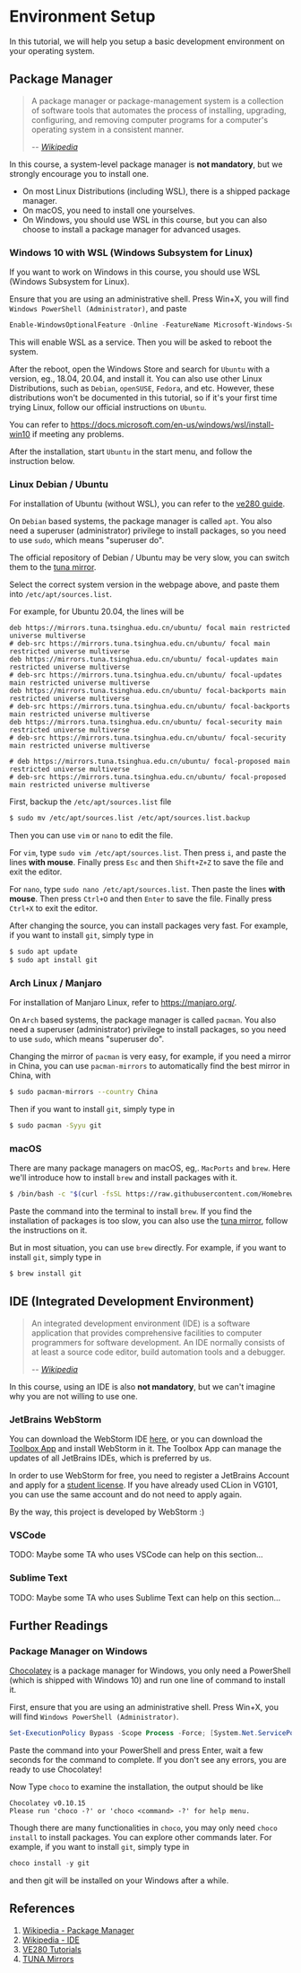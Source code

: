 # Environment Setup

In this tutorial, we will help you setup a basic development environment on your operating system.

## Package Manager

> A package manager or package-management system is a collection of software tools that automates the process of installing, upgrading, configuring, and removing computer programs for a computer's operating system in a consistent manner.
>
> -- <cite>[Wikipedia](https://en.wikipedia.org/wiki/Package_manager)</cite>

In this course, a system-level package manager is **not mandatory**, but we strongly encourage you to install one.
+ On most Linux Distributions (including WSL), there is a shipped package manager.
+ On macOS, you need to install one yourselves.
+ On Windows, you should use WSL in this course, but you can also choose to install a package manager for advanced usages.


### Windows 10 with WSL (Windows Subsystem for Linux)

If you want to work on Windows in this course, you should use WSL (Windows Subsystem for Linux).

Ensure that you are using an administrative shell. Press Win+X, you will find `Windows PowerShell (Administrator)`, and paste

```powershell
Enable-WindowsOptionalFeature -Online -FeatureName Microsoft-Windows-Subsystem-Linux
```

This will enable WSL as a service. Then you will be asked to reboot the system.

After the reboot, open the Windows Store and search for `Ubuntu` with a version, eg., 18.04, 20.04, and install it. You can also use other Linux Distributions, such as `Debian`, `openSUSE`, `Fedora`, and etc. However, these distributions won't be documented in this tutorial, so if it's your first time trying Linux, follow our official instructions on `Ubuntu`.

You can refer to https://docs.microsoft.com/en-us/windows/wsl/install-win10 if meeting any problems.

After the installation, start `Ubuntu` in the start menu, and follow the instruction below.

### Linux Debian / Ubuntu

For installation of Ubuntu (without WSL), you can refer to the [ve280 guide](https://github.com/ve280/tutorials).

On `Debian` based systems, the package manager is called `apt`. You also need a superuser (administrator) privilege to install packages, so you need to use `sudo`, which means "superuser do".

The official repository of Debian / Ubuntu may be very slow, you can switch them to the [tuna mirror](https://mirror.tuna.tsinghua.edu.cn/help/ubuntu/).

Select the correct system version in the webpage above, and paste them into `/etc/apt/sources.list`.

For example, for Ubuntu 20.04, the lines will be

```
deb https://mirrors.tuna.tsinghua.edu.cn/ubuntu/ focal main restricted universe multiverse
# deb-src https://mirrors.tuna.tsinghua.edu.cn/ubuntu/ focal main restricted universe multiverse
deb https://mirrors.tuna.tsinghua.edu.cn/ubuntu/ focal-updates main restricted universe multiverse
# deb-src https://mirrors.tuna.tsinghua.edu.cn/ubuntu/ focal-updates main restricted universe multiverse
deb https://mirrors.tuna.tsinghua.edu.cn/ubuntu/ focal-backports main restricted universe multiverse
# deb-src https://mirrors.tuna.tsinghua.edu.cn/ubuntu/ focal-backports main restricted universe multiverse
deb https://mirrors.tuna.tsinghua.edu.cn/ubuntu/ focal-security main restricted universe multiverse
# deb-src https://mirrors.tuna.tsinghua.edu.cn/ubuntu/ focal-security main restricted universe multiverse

# deb https://mirrors.tuna.tsinghua.edu.cn/ubuntu/ focal-proposed main restricted universe multiverse
# deb-src https://mirrors.tuna.tsinghua.edu.cn/ubuntu/ focal-proposed main restricted universe multiverse
```

First, backup the `/etc/apt/sources.list` file

```bash
$ sudo mv /etc/apt/sources.list /etc/apt/sources.list.backup
```

Then you can use `vim` or `nano` to edit the file.

For `vim`, type `sudo vim /etc/apt/sources.list`. Then press `i`, and paste the lines **with mouse**. Finally press `Esc` and then `Shift+Z+Z` to save the file and exit the editor.

For `nano`, type `sudo nano /etc/apt/sources.list`. Then paste the lines **with mouse**. Then press `Ctrl+O` and then `Enter` to save the file. Finally press `Ctrl+X` to exit the editor.

After changing the source, you can install packages very fast. For example, if you want to install `git`, simply type in

```bash
$ sudo apt update
$ sudo apt install git
```

### Arch Linux / Manjaro

For installation of Manjaro Linux, refer to https://manjaro.org/.

On `Arch` based systems, the package manager is called `pacman`. You also need a superuser (administrator) privilege to install packages, so you need to use `sudo`, which means "superuser do".


Changing the mirror of `pacman` is very easy, for example, if you need a mirror in China, you can use `pacman-mirrors` to automatically find the best mirror in China, with

```bash
$ sudo pacman-mirrors --country China
```

Then if you want to install `git`, simply type in

```bash
$ sudo pacman -Syyu git
```

### macOS

There are many package managers on macOS, eg,. `MacPorts` and `brew`. Here we'll introduce how to install `brew` and install packages with it.

```bash
$ /bin/bash -c "$(curl -fsSL https://raw.githubusercontent.com/Homebrew/install/master/install.sh)"
```

Paste the command into the terminal to install `brew`. If you find the installation of packages is too slow, you can also use the [tuna mirror](https://mirror.tuna.tsinghua.edu.cn/help/homebrew/), follow the instructions on it.

But in most situation, you can use `brew` directly. For example, if you want to install `git`, simply type in

```bash
$ brew install git
```

## IDE (Integrated Development Environment)

> An integrated development environment (IDE) is a software application that provides comprehensive facilities to computer programmers for software development. An IDE normally consists of at least a source code editor, build automation tools and a debugger.
>
> -- <cite>[Wikipedia](https://en.wikipedia.org/wiki/Integrated_development_environment)</cite>

In this course, using an IDE is also **not mandatory**, but we can't imagine why you are not willing to use one.

### JetBrains WebStorm

You can download the WebStorm IDE [here](https://www.jetbrains.com/webstorm/), or you can download the [Toolbox App](https://www.jetbrains.com/toolbox-app/) and install WebStorm in it. The Toolbox App can manage the updates of all JetBrains IDEs, which is preferred by us.

In order to use WebStorm for free, you need to register a JetBrains Account and apply for a [student license](https://www.jetbrains.com/shop/eform/students). If you have already used CLion in VG101, you can use the same account and do not need to apply again.

By the way, this project is developed by WebStorm :)

### VSCode

TODO: Maybe some TA who uses VSCode can help on this section...


### Sublime Text

TODO: Maybe some TA who uses Sublime Text can help on this section...


## Further Readings

### Package Manager on Windows

[Chocolatey](https://chocolatey.org/) is a package manager for Windows, you only need a PowerShell (which is shipped with Windows 10) and run one line of command to install it.

First, ensure that you are using an administrative shell. Press Win+X, you will find `Windows PowerShell (Administrator)`.

```powershell
Set-ExecutionPolicy Bypass -Scope Process -Force; [System.Net.ServicePointManager]::SecurityProtocol = [System.Net.ServicePointManager]::SecurityProtocol -bor 3072; iex ((New-Object System.Net.WebClient).DownloadString('https://chocolatey.org/install.ps1'))
```

Paste the command into your PowerShell and press Enter, wait a few seconds for the command to complete. If you don't see any errors, you are ready to use Chocolatey!

Now Type `choco` to examine the installation, the output should be like

```
Chocolatey v0.10.15
Please run 'choco -?' or 'choco <command> -?' for help menu.
```

Though there are many functionalities in `choco`, you may only need `choco install` to install packages. You can explore other commands later. For example, if you want to install `git`, simply type in

```powershell
choco install -y git
```

and then git will be installed on your Windows after a while.


## References

1. [Wikipedia - Package Manager](https://en.wikipedia.org/wiki/Package_manager)
2. [Wikipedia - IDE](https://en.wikipedia.org/wiki/Integrated_development_environment)
3. [VE280 Tutorials](https://github.com/ve280/tutorials)
4. [TUNA Mirrors](https://mirror.tuna.tsinghua.edu.cn)
